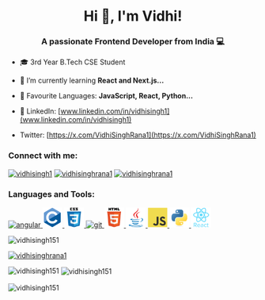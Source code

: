 <h1 align="center">Hi 👋, I'm Vidhi!</h1>
<h3 align="center">A passionate Frontend Developer from India 💻 </h3>

- 🎓 3rd Year B.Tech CSE Student 

- 📘 I’m currently learning **React and Next.js...**

- 💎 Favourite Languages: **JavaScript, React, Python...**
  
- 💼 LinkedIn: [www.linkedin.com/in/vidhisingh1](www.linkedin.com/in/vidhisingh1)

- Twitter: [https://x.com/VidhiSinghRana1](https://x.com/VidhiSinghRana1)


<h3 align="left">Connect with me:</h3>
<p align="left">
<a href="https://linkedin.com/in/vidhisingh1" target="blank"><img align="center" src="https://raw.githubusercontent.com/rahuldkjain/github-profile-readme-generator/master/src/images/icons/Social/linked-in-alt.svg" alt="vidhisingh1" height="30" width="40" /></a>
<a href="https://instagram.com/vidhisinghrana1" target="blank"><img align="center" src="https://raw.githubusercontent.com/rahuldkjain/github-profile-readme-generator/master/src/images/icons/Social/instagram.svg" alt="vidhisinghrana1" height="30" width="40" /></a>
<a href="https://twitter.com/vidhisinghrana1" target="blank"><img align="center" src="https://raw.githubusercontent.com/rahuldkjain/github-profile-readme-generator/master/src/images/icons/Social/twitter.svg" alt="vidhisinghrana1" height="30" width="40" /></a>
</p>

<h3 align="left">Languages and Tools:</h3>
<p align="left"> <a href="https://angular.io" target="_blank" rel="noreferrer"> <img src="https://angular.io/assets/images/logos/angular/angular.svg" alt="angular" width="40" height="40"/> </a> <a href="https://www.cprogramming.com/" target="_blank" rel="noreferrer"> <img src="https://raw.githubusercontent.com/devicons/devicon/master/icons/c/c-original.svg" alt="c" width="40" height="40"/> </a> <a href="https://www.w3schools.com/css/" target="_blank" rel="noreferrer"> <img src="https://raw.githubusercontent.com/devicons/devicon/master/icons/css3/css3-original-wordmark.svg" alt="css3" width="40" height="40"/> </a> <a href="https://git-scm.com/" target="_blank" rel="noreferrer"> <img src="https://www.vectorlogo.zone/logos/git-scm/git-scm-icon.svg" alt="git" width="40" height="40"/> </a> <a href="https://www.w3.org/html/" target="_blank" rel="noreferrer"> <img src="https://raw.githubusercontent.com/devicons/devicon/master/icons/html5/html5-original-wordmark.svg" alt="html5" width="40" height="40"/> </a> <a href="https://www.java.com" target="_blank" rel="noreferrer"> <img src="https://raw.githubusercontent.com/devicons/devicon/master/icons/java/java-original.svg" alt="java" width="40" height="40"/> </a> <a href="https://developer.mozilla.org/en-US/docs/Web/JavaScript" target="_blank" rel="noreferrer"> <img src="https://raw.githubusercontent.com/devicons/devicon/master/icons/javascript/javascript-original.svg" alt="javascript" width="40" height="40"/> </a> <a href="https://www.python.org" target="_blank" rel="noreferrer"> <img src="https://raw.githubusercontent.com/devicons/devicon/master/icons/python/python-original.svg" alt="python" width="40" height="40"/> </a> <a href="https://reactjs.org/" target="_blank" rel="noreferrer"> <img src="https://raw.githubusercontent.com/devicons/devicon/master/icons/react/react-original-wordmark.svg" alt="react" width="40" height="40"/> </a> </p>

<p align="left"> <img src="https://komarev.com/ghpvc/?username=vidhisingh151&label=Profile%20views&color=0e75b6&style=flat" alt="vidhisingh151" /> </p>

<p align="left"> <a href="https://twitter.com/vidhisinghrana1" target="blank"><img src="https://img.shields.io/twitter/follow/vidhisinghrana1?logo=twitter&style=for-the-badge" alt="vidhisinghrana1" /></a> </p>
<p><img align="left" src="https://github-readme-stats.vercel.app/api/top-langs?username=vidhisingh151&show_icons=true&locale=en&layout=compact" alt="vidhisingh151" /></p>

<p>&nbsp;<img align="center" src="https://github-readme-stats.vercel.app/api?username=vidhisingh151&show_icons=true&locale=en" alt="vidhisingh151" /></p>

<p><img align="center" src="https://github-readme-streak-stats.herokuapp.com/?user=vidhisingh151&" alt="vidhisingh151" /></p>





<!---
vidhisingh151/vidhisingh151 is a ✨ special ✨ repository because its `README.md` (this file) appears on your GitHub profile.
You can click the Preview link to take a look at your changes.
--->
